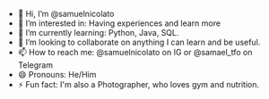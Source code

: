 - 👋 Hi, I’m @samuelnicolato
- 👀 I’m interested in: Having experiences and learn more
- 🌱 I’m currently learning: Python, Java, SQL.
- 💞️ I’m looking to collaborate on anything I can learn and be useful.
- 📫 How to reach me: @samuelnicolato on IG or @samael_tfo on Telegram
- 😄 Pronouns: He/Him
- ⚡ Fun fact: I'm also a Photographer, who loves gym and nutrition.

<!---
samuelnicolato/samuelnicolato is a ✨ special ✨ repository because its `README.md` (this file) appears on your GitHub profile.
You can click the Preview link to take a look at your changes.
--->
